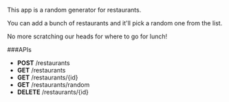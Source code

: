 This app is a random generator for restaurants.

You can add a bunch of restaurants and it'll pick a random one from the list.

No more scratching our heads for where to go for lunch!


###APIs

- **POST** /restaurants
- **GET** /restaurants
- **GET** /restaurants/{id}
- **GET** /restaurants/random
- **DELETE** /restaurants/{id}
